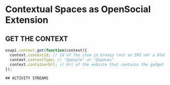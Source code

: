 Contextual Spaces as OpenSocial Extension
=========================================

## GET THE CONTEXT
```javascript
osapi.context.get(function(context){
  context.contextId; // Id of the item in Graasp (not an IRI nor a Global-Id)
  context.contextType; // "@people" or "@spaces"
  context.containerUrl; // Url of the website that contains the gadget (not the url of the space or the user)
});

## ACTIVITY STREAMS

